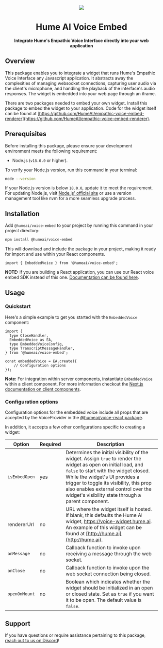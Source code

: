 <div align="center">
  <img src="https://storage.googleapis.com/hume-public-logos/hume/hume-banner.png">
  <h1>Hume AI Voice Embed</h1>
  <p>
    <strong>Integrate Hume's Empathic Voice Interface directly into your web application</strong>
  </p>
</div>

## Overview

This package enables you to integrate a widget that runs Hume's Empathic Voice Interface any Javascript application. It abstracts away the complexities of managing websocket connections, capturing user audio via the client's microphone, and handling the playback of the interface's audio responses. The widget is embedded into your web page through an iframe. 

There are two packages needed to embed your own widget. Install this package to embed the widget to your application. Code for the widget itself can be found at [https://github.com/HumeAI/empathic-voice-embed-renderer](https://github.com/HumeAI/empathic-voice-embed-renderer). 

## Prerequisites

Before installing this package, please ensure your development environment meets the following requirement:

- Node.js (`v18.0.0` or higher).

To verify your Node.js version, run this command in your terminal:

```sh
node --version
```

If your Node.js version is below `18.0.0`, update it to meet the requirement. For updating Node.js, visit [Node.js' official site](https://nodejs.org/) or use a version management tool like nvm for a more seamless upgrade process.

## Installation

Add `@humeai/voice-embed` to your project by running this command in your project directory:

```bash
npm install @humeai/voice-embed
```

This will download and include the package in your project, making it ready for import and use within your React components.

```tsx
import { EmbeddedVoice } from '@humeai/voice-embed';
```

__NOTE:__ If you are building a React application, you can use our React voice embed SDK instead of this one. [Documentation can be found here](https://github.com/HumeAI/empathic-voice-api-js/blob/main/packages/embed-react/README.md).

## Usage

### Quickstart

Here's a simple example to get you started with the `EmbeddedVoice` component:

```tsx
import {
  type CloseHandler,
  EmbeddedVoice as EA,
  type EmbeddedVoiceConfig,
  type TranscriptMessageHandler,
} from '@humeai/voice-embed';

const embeddedVoice = EA.create({
    // Configuration options
});
```

**Note:** For integration within server components, instantiate `EmbeddedVoice` within a client component. For more information checkout the [Next.js documentation on client components](https://nextjs.org/docs/app/building-your-application/rendering/client-components).

### Configuration options

Configuration options for the embedded voice include all props that are accepted by the VoiceProvider in the [@humeai/voice-react package](https://github.com/HumeAI/empathic-voice-api-js/blob/main/packages/react/README.md).

In addition, it accepts a few other configurations specific to creating a widget:

| Option              | Required | Description                                                                                                                                                                                                                                                                                                                         |
| ----------------- | -------- | ----------------------------------------------------------------------------------------------------------------------------------------------------------------------------------------------------------------------------------------------------------------------------------------------------------------------------------- |
| `isEmbedOpen`       | yes      | Determines the initial visibility of the widget. Assign `true` to render the widget as open on initial load, and `false` to start with the widget closed. While the widget's UI provides a trigger to toggle its visibility, this prop also enables external control over the widget's visibility state through a parent component. |
| rendererUrl       | no       | URL where the widget itself is hosted. If blank, this defaults the Hume AI widget, https://voice-widget.hume.ai. An example of this widget can be found at [http://hume.ai](http://hume.ai).                                                                                                                                                                                                                                      |
| `onMessage`         | no       | Callback function to invoke upon receiving a message through the web socket.                                                                                                                                                                                                                                                        |
| `onClose`           | no       | Callback function to invoke upon the web socket connection being closed.                                                                                                                                                                                                                                                            |
| `openOnMount`           | no       | Boolean which indicates whether the widget should be initialized in an open or closed state. Set as `true` if you want it to be open. The default value is `false`.                                                                                                                                                                                                                                                             |

## Support

If you have questions or require assistance pertaining to this package, [reach out to us on Discord](https://discord.com/invite/WPRSugvAm6)!
